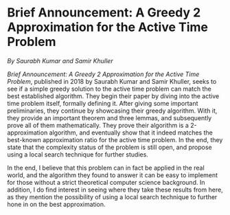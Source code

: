 # Brief Announcement: A Greedy 2 Approximation for the Active Time Problem
*By Saurabh Kumar and Samir Khuller*

*Brief Announcement: A Greedy 2 Approximation for the Active Time Problem*, published in 2018 by Saurabh Kumar and Samir Khuller, seeks to see if a simple greedy solution to the active time problem can match the best established algorithm. They begin their paper by diving into the active time problem itself, formally defining it. After giving some important preliminaries, they continue by showcasing their greedy algorithm. With it, they provide an important theorem and three lemmas, and subsequently prove all of them mathematically. They prove their algorithm is a 2-approximation algorithm, and eventually show that it indeed matches the best-known approximation ratio for the active time problem. In the end, they state that the complexity status of the problem is still open, and propose using a local search technique for further studies.

In the end, I believe that this problem can in fact be applied in the real world, and the algorithm they found to answer it can be easy to implement for those without a strict theoretical computer science background. In addition, I do find interest in seeing where they take these results from here, as they mention the possibility of using a local search technique to further hone in on the best approximation.
